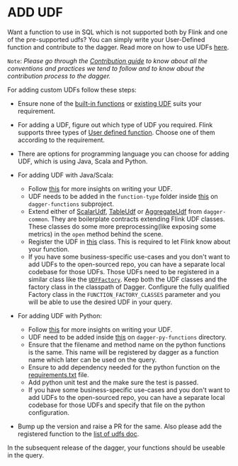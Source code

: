 # ADD UDF

Want a function to use in SQL which is not supported both by Flink and one of the pre-supported udfs? You can simply write your User-Defined function and contribute to the dagger. Read more on how to use UDFs [here](../guides/use_udf.md).

`Note`: _Please go through the [Contribution guide](../contribute/contribution.md) to know about all the conventions and practices we tend to follow and to know about the contribution process to the dagger._

For adding custom UDFs follow these steps:

- Ensure none of the [built-in functions](https://nightlies.apache.org/flink/flink-docs-release-1.14/docs/dev/table/functions/systemfunctions/) or [existing UDF](../reference/udfs.md) suits your requirement.

- For adding a UDF, figure out which type of UDF you required. Flink supports three types of [User defined function](https://nightlies.apache.org/flink/flink-docs-release-1.14/docs/dev/table/functions/udfs/). Choose one of them according to the requirement.

- There are options for programming language you can choose for adding UDF, which is using Java, Scala and Python.

- For adding UDF with Java/Scala:

  - Follow [this](https://nightlies.apache.org/flink/flink-docs-release-1.14/docs/dev/table/functions/udfs/) for more insights on writing your UDF.
  - UDF needs to be added in the `function-type` folder inside [this](https://github.com/raystack/dagger/tree/main/dagger-functions/src/main/java/org/raystack/dagger/functions/udfs) on `dagger-functions` subproject.
  - Extend either of [ScalarUdf](https://github.com/raystack/dagger/blob/main/dagger-common/src/main/java/org/raystack/dagger/common/udfs/ScalarUdf.java), [TableUdf](https://github.com/raystack/dagger/blob/main/dagger-common/src/main/java/org/raystack/dagger/common/udfs/TableUdf.java) or [AggregateUdf](https://github.com/raystack/dagger/blob/main/dagger-common/src/main/java/org/raystack/dagger/common/udfs/AggregateUdf.java) from `dagger-common`. They are boilerplate contracts extending Flink UDF classes. These classes do some more preprocessing(like exposing some metrics) in the `open` method behind the scene.
  - Register the UDF in [this](https://github.com/raystack/dagger/blob/main/dagger-functions/src/main/java/org/raystack/dagger/functions/udfs/factories/FunctionFactory.java) class. This is required to let Flink know about your function.
  - If you have some business-specific use-cases and you don't want to add UDFs to the open-sourced repo, you can have a separate local codebase for those UDFs. Those UDFs need to be registered in a similar class like the [`UDFFactory`](https://github.com/raystack/dagger/blob/main/dagger-common/src/main/java/org/raystack/dagger/common/udfs/UdfFactory.java). Keep both the UDF classes and the factory class in the classpath of Dagger. Configure the fully qualified Factory class in the `FUNCTION_FACTORY_CLASSES` parameter and you will be able to use the desired UDF in your query.

- For adding UDF with Python:
  - Follow [this](https://nightlies.apache.org/flink/flink-docs-release-1.14/docs/dev/python/table/udfs/overview/) for more insights on writing your UDF.
  - UDF need to be added inside [this](https://github.com/raystack/dagger/tree/main/dagger-py-functions/udfs) on `dagger-py-functions` directory.
  - Ensure that the filename and method name on the python functions is the same. This name will be registered by dagger as a function name which later can be used on the query.
  - Ensure to add dependency needed for the python function on the [requirements.txt](https://github.com/raystack/dagger/tree/main/dagger-py-functions/requirements.txt) file.
  - Add python unit test and the make sure the test is passed.
  - If you have some business-specific use-cases and you don't want to add UDFs to the open-sourced repo, you can have a separate local codebase for those UDFs and specify that file on the python configuration.
- Bump up the version and raise a PR for the same. Also please add the registered function to the [list of udfs doc](../reference/udfs.md).

In the subsequent release of the dagger, your functions should be useable in the query.
